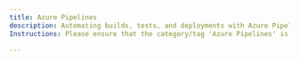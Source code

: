 ```yaml
---
title: Azure Pipelines
description: Automating builds, tests, and deployments with Azure Pipelines.
Instructions: Please ensure that the category/tag 'Azure Pipelines' is only applied to content specifically related to automating builds, tests, and deployments with Azure Pipelines.

---
```


